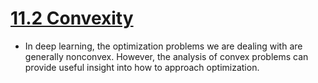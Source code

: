 # [11.2 Convexity](http://d2l.ai/chapter_optimization/convexity.html)

- In deep learning, the optimization problems we are dealing with are generally nonconvex. However, the analysis of convex problems can provide useful insight into how to approach optimization. 


